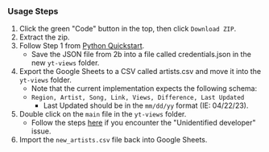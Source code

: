 ### Usage Steps
1. Click the green "Code" button in the top, then click ``Download ZIP``.
2. Extract the zip.
3. Follow Step 1 from [Python Quickstart](https://developers.google.com/youtube/v3/quickstart/python).
    - Save the JSON file from 2b into a file called credentials.json in the new ``yt-views`` folder.
4. Export the Google Sheets to a CSV called artists.csv and move it into the ``yt-views`` folder.
    - Note that the current implementation expects the following schema:
    - ``Region, Artist, Song, Link, Views, Difference, Last Updated``
        - Last Updated should be in the ``mm/dd/yy`` format (IE: 04/22/23).
5. Double click on the ``main`` file in the ``yt-views`` folder.
    - Follow the steps [here](https://macresearch.org/unidentified-developer-mac-error-fix/#:~:text=The%20Unidentified%20developer%20Mac%20fix,question%20within%20the%20past%20hour.) if you encounter the "Unidentified developer" issue.
6. Import the ``new_artists.csv`` file back into Google Sheets.
